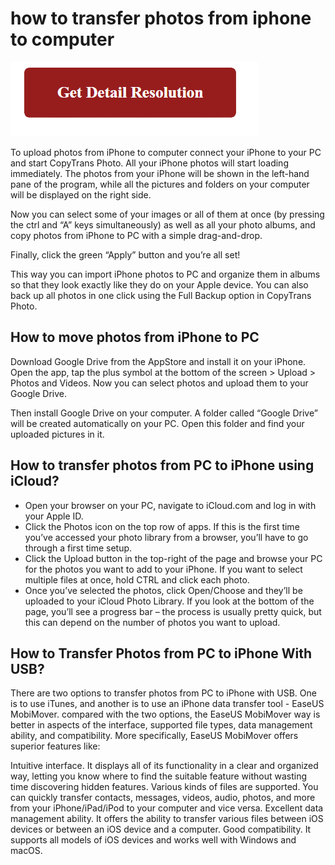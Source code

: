 # how to transfer photos from iphone to computer

[![how to transfer photos from iphone to computer](gett-detail.png)](https://icncomputer.com/how-to-transfer-photos-from-iphone-to-computer/)

To upload photos from iPhone to computer connect your iPhone to your PC and start CopyTrans Photo. All your iPhone photos will start loading immediately. The photos from your iPhone will be shown in the left-hand pane of the program, while all the pictures and folders on your computer will be displayed on the right side.

Now you can select some of your images or all of them at once (by pressing the ctrl and “A” keys simultaneously) as well as all your photo albums, and copy photos from iPhone to PC with a simple drag-and-drop.

Finally, click the green “Apply” button and you’re all set!

This way you can import iPhone photos to PC and organize them in albums so that they look exactly like they do on your Apple device. You can also back up all photos in one click using the Full Backup option in CopyTrans Photo.

## How to move photos from iPhone to PC

Download Google Drive from the AppStore and install it on your iPhone. Open the app, tap the plus symbol at the bottom of the screen > Upload > Photos and Videos. Now you can select photos and upload them to your Google Drive.

Then install Google Drive on your computer. A folder called “Google Drive” will be created automatically on your PC. Open this folder and find your uploaded pictures in it.

## How to transfer photos from PC to iPhone using iCloud?

* Open your browser on your PC, navigate to iCloud.com and log in with your Apple ID.
* Click the Photos icon on the top row of apps. If this is the first time you’ve accessed your photo library from a browser, you’ll have to go through a first time setup.
* Click the Upload button in the top-right of the page and browse your PC for the photos you want to add to your iPhone. If you want to select multiple files at once, hold CTRL and click each photo.
* Once you’ve selected the photos, click Open/Choose and they’ll be uploaded to your iCloud Photo Library. If you look at the bottom of the page, you’ll see a progress bar – the process is usually pretty quick, but this can depend on the number of photos you want to upload.

## How to Transfer Photos from PC to iPhone With USB?

There are two options to transfer photos from PC to iPhone with USB. One is to use iTunes, and another is to use an iPhone data transfer tool - EaseUS MobiMover. compared with the two options, the EaseUS MobiMover way is better in aspects of the interface, supported file types, data management ability, and compatibility. More specifically, EaseUS MobiMover offers superior features like:

Intuitive interface. It displays all of its functionality in a clear and organized way, letting you know where to find the suitable feature without wasting time discovering hidden features.
Various kinds of files are supported. You can quickly transfer contacts, messages, videos, audio, photos, and more from your iPhone/iPad/iPod to your computer and vice versa. 
Excellent data management ability. It offers the ability to transfer various files between iOS devices or between an iOS device and a computer. 
Good compatibility. It supports all models of iOS devices and works well with Windows and macOS. 
